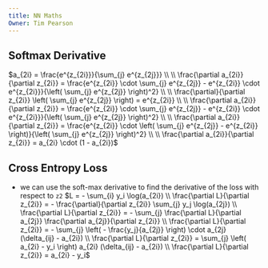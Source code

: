 ```yaml
---
title: NN Maths
Owner: Tim Pearson
---
```

## Softmax Derivative
$a_{2i} = \frac{e^{z_{2i}}}{\sum_{j} e^{z_{2j}}}  
\\  
\\  
\frac{\partial a_{2i}}{\partial z_{2i}} = \frac{e^{z_{2i}} \cdot \sum_{j} e^{z_{2j}} - e^{z_{2i}} \cdot e^{z_{2i}}}{\left( \sum_{j} e^{z_{2j}} \right)^2}  
\\ \\  
\frac{\partial}{\partial z_{2i}} \left( \sum_{j} e^{z_{2j}} \right) = e^{z_{2i}}  
\\ \\  
\frac{\partial a_{2i}}{\partial z_{2i}} = \frac{e^{z_{2i}} \cdot \sum_{j} e^{z_{2j}} - e^{z_{2i}} \cdot e^{z_{2i}}}{\left( \sum_{j} e^{z_{2j}} \right)^2}  
\\ \\  
\frac{\partial a_{2i}}{\partial z_{2i}} = \frac{e^{z_{2i}} \cdot \left( \sum_{j} e^{z_{2j}} - e^{z_{2i}} \right)}{\left( \sum_{j} e^{z_{2j}} \right)^2}  
\\ \\  
\frac{\partial a_{2i}}{\partial z_{2i}} = a_{2i} \cdot (1 - a_{2i})$
## Cross Entropy Loss
- we can use the soft-max derivative to find the derivative of the loss with respect to `z2`
$L = - \sum_{i} y_i \log(a_{2i}) \\ \frac{\partial L}{\partial z_{2i}} = - \frac{\partial}{\partial z_{2i}} \sum_{j} y_j \log(a_{2j}) \\ \frac{\partial L}{\partial z_{2i}} = - \sum_{j} \frac{\partial L}{\partial a_{2j}} \frac{\partial a_{2j}}{\partial z_{2i}} \\ \frac{\partial L}{\partial z_{2i}} = - \sum_{j} \left( - \frac{y_j}{a_{2j}} \right) \cdot a_{2j} (\delta_{ij} - a_{2i}) \\ \frac{\partial L}{\partial z_{2i}} = \sum_{j} \left( a_{2i} - y_i \right) a_{2i} (\delta_{ij} - a_{2i}) \\ \frac{\partial L}{\partial z_{2i}} = a_{2i} - y_i$
